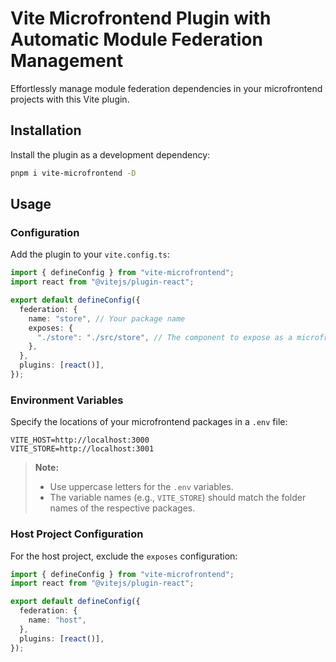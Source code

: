 # Vite Microfrontend Plugin with Automatic Module Federation Management

Effortlessly manage module federation dependencies in your microfrontend projects with this Vite plugin.

## Installation

Install the plugin as a development dependency:

```sh
pnpm i vite-microfrontend -D
```

## Usage

### Configuration

Add the plugin to your `vite.config.ts`:

```ts
import { defineConfig } from "vite-microfrontend";
import react from "@vitejs/plugin-react";

export default defineConfig({
  federation: {
    name: "store", // Your package name
    exposes: {
      "./store": "./src/store", // The component to expose as a microfrontend
    },
  },
  plugins: [react()],
});
```

### Environment Variables

Specify the locations of your microfrontend packages in a `.env` file:

```
VITE_HOST=http://localhost:3000
VITE_STORE=http://localhost:3001
```

> **Note:**
>
> - Use uppercase letters for the `.env` variables.
> - The variable names (e.g., `VITE_STORE`) should match the folder names of the respective packages.

### Host Project Configuration

For the host project, exclude the `exposes` configuration:

```ts
import { defineConfig } from "vite-microfrontend";
import react from "@vitejs/plugin-react";

export default defineConfig({
  federation: {
    name: "host",
  },
  plugins: [react()],
});
```
